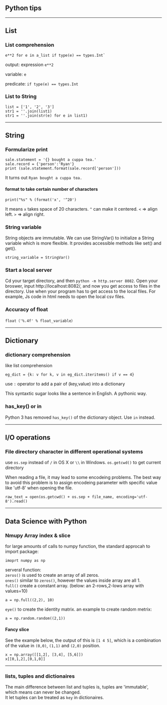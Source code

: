 ## Python tips

---
## List
### List comprehension

    e**2 for e in a_list if type(e) == types.Int`

output: expression `e**2`

variable: `e`

predicate: `if type(e) == types.Int`

### List to String
	list = ['1', '2', '3']
	str1 = ''.join(list1)
	str1 = ''.join(str(e) for e in list1)

---
## String
### Formularize print

    sale.statement = '{} bought a cuppa tea.'
    sale.record = {'person':'Ryan'}
    print (sale.statement.format(sale.record['person']))

It turns out `Ryan bought a cuppa tea.`
#### format to take certain number of characters
    print("%s" % (format('x', '^20')
It means `x` takes space of 20 characters.
`^` can make it centered. `<` => align left. `>` => align right.

### String variable
String objects are immutable.
We can use StringVar() to initialize a String variable which is more flexible. It provides accessible methods like set() and get().

    string_variable = StringVar()

### Start a local server
Cd your target directory, and then `python -m http.server 8082`.
Open your broswer, input http://localhost:8082/, and now you get access to files in the directory.
Use when your program has to get access to the local files. For example, Js code in html needs to open the local csv files.

### Accuracy of float
	float（'%.4f' % float_variable）

---
## Dictionary
### dictionary comprehension

like list comprehension

    eg_dict = {k: v for k, v in eg_dict.iteritems() if v == 4}
use `:` operator to add a pair of (key,value) into a dictionary

This syntaxtic sugar looks like a sentence in English. A pythonic way.

### has_key() or in
Python 3 has removed `has_key()` of the dictionary object. Use `in` instead.

---
## I/O operations
### File directory character in different operational systems
use `os.sep` instead of `/` in OS X or `\\` in Windows.
`os.getcwd()` to get current directory

When reading a file, it may lead to some encodeing problems.
The best way to avoid this problem is to assign encodeing parameter with specific value like 'utf-8' when opening the file.

    raw_text = open(os.getcwd() + os.sep + file_name, encoding='utf-8').read()

---
## Data Science with Python
### Nmupy Array index & slice
for large amounts of calls to numpy function, the standard approcah to import package:

    imoprt numpy as np

serveral function:<br>
`zeros()` is used to create an array of all zeros.<br>
`ones()` similar to `zeros()`, however the values inside array are all 1.<br>
`full()` create a  constant array. (below: an 2-rows,2-lows array with values=10)

    a = np.full((2,2), 10)

`eye()` to create the identity matrix.
an example to create random metrix:

    a = np.random.random((2,1))

#### Fancy slice
See the example below, the output of this is `[1 4 5]`, which is a combination of the value in `(0,0)`, `(1,1)` and `(2,0)` position.

    x = np.array([[1,2], [3,4], [5,6]])
    x[[0,1,2],[0,1,0]]

---
### lists, tuples and dictionaires
The main difference between list and tuples is, tuples are 'immutable', which means can never be changed.
<br>
It let tuples can be treated as `key` in dictionaires.



